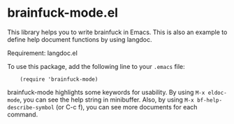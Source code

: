 # brainfuck-mode.el

This library helps you to write brainfuck in Emacs.
This is also an example to define help document functions by using langdoc.

Requirement:
   langdoc.el

To use this package, add the following line to your `.emacs` file:
```emacs
    (require 'brainfuck-mode)
```
brainfuck-mode highlights some keywords for usability.
By using `M-x eldoc-mode`, you can see the help string in minibuffer.
Also, by using `M-x bf-help-describe-symbol` (or C-c f), you can see
more documents for each command.
